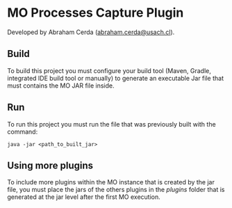 # MO Processes Capture Plugin

Developed by Abraham Cerda (abraham.cerda@usach.cl).

## Build
To build this project you must configure your build tool (Maven, Gradle, integrated IDE build tool or manually) to generate an executable Jar file that must contains the MO JAR file inside.

## Run

To run this project you must run the file that was previously built with the command:

 ~~~
java -jar <path_to_built_jar>
 ~~~

## Using more plugins


To include more plugins within the MO instance that is created by the jar file, you must place the jars of the others plugins in the *plugins* folder that is generated at the jar level after the first MO execution.